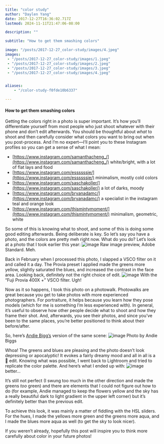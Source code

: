 ```yaml
---
title: "color study"
author: "Daylen Yang"
date: 2017-12-27T16:36:02.717Z
lastmod: 2024-11-11T21:47:06-08:00

description: ""

subtitle: "How to get them smashing colors"

image: "/posts/2017-12-27_color-study/images/4.jpeg" 
images:
 - "/posts/2017-12-27_color-study/images/1.jpeg"
 - "/posts/2017-12-27_color-study/images/2.jpeg"
 - "/posts/2017-12-27_color-study/images/3.jpeg"
 - "/posts/2017-12-27_color-study/images/4.jpeg"


aliases:
    - "/color-study-f0fde10b6337"

---
```


#### How to get them smashing colors

Getting the colors right in a photo is super important. It’s how you’ll differentiate yourself from most people who just shoot whatever with their phone and don’t edit afterwards. You should be thoughtful about _what_ to shoot and then carefully consider what colors you want to bring out when you post-process. And I’m no expert—I’ll point you to these Instagram profiles so you can get a sense of what I mean:

*   [https://www.instagram.com/samanthacheng_/](https://www.instagram.com/samanthacheng_/) white/bright, with a lot of flat lays and food
*   [https://www.instagram.com/essssssie/](https://www.instagram.com/essssssie/) minimalism, mostly cold colors
*   [https://www.instagram.com/saschakoller/](https://www.instagram.com/saschakoller/) a lot of darks, moody
*   [https://www.instagram.com/bryanadamc/](https://www.instagram.com/bryanadamc/) a specialist in the instagram teal and orange look
*   [https://www.instagram.com/thismintymoment/](https://www.instagram.com/thismintymoment/) minimalism, geometric, white

So some of this is knowing what to shoot, and some of this is doing some good editing afterwards. Being deliberate is key. So let’s say you have a photo, and the colors are pretty meh right now. What do you do? Let’s look at a photo that I took earlier this year:
![image](/posts/2017-12-27_color-study/images/1.jpeg#layoutTextWidth)
Raw image preview, Adobe Standard. Meh.

Back in February when I processed this photo, I slapped a VSCO filter on it and called it a day. The Provia preset I applied made the greens more yellow, slightly saturated the blues, and increased the contrast in the face area. Looking back, definitely not the right choice of edit.
![image](/posts/2017-12-27_color-study/images/2.jpeg#layoutTextWidth)
With the “Fuji Provia 400X +” VSCO filter. Ugh!

Now as it so happens, I took this photo on a photowalk. Photowalks are great because you get to take photos with more experienced photographers. For portraiture, it helps because you learn how they pose models (which for me is something I’m less experienced with). In general, it’s useful to observe how other people decide what to shoot and how they frame their shot. And, afterwards, you see their photos, and since you’ve been to the same places, you’re better positioned to think about their before/after.

So, here’s [Andie Bigg’s](http://www.andiebiggs.com) version of the same scene:
![image](/posts/2017-12-27_color-study/images/3.jpeg#layoutTextWidth)
Photo by Andie Biggs

Whoa! The greens and blues are pleasing and the photo doesn’t look depressing or apocalyptic! It evokes a fairly dreamy mood and all in all is a 💯 edit. Knowing what was possible, I went back to Lightroom and tried to replicate the color palette. And here’s what I ended up with:
![image](/posts/2017-12-27_color-study/images/4.jpeg#layoutTextWidth)
better…

It’s still not perfect (I swung too much in the other direction and made the greens _too_ green) and there are elements that I could not figure out how to do (for example, Andie managed to keep the flowers yellow and the sky has a really beautiful dark to light gradient in the upper left corner) but it’s definitely better than the previous edit.

To achieve this look, it was mainly a matter of fiddling with the HSL sliders. For the hues, I made the yellows more green and the greens more aqua, and I made the blues more aqua as well (to get the sky to look nicer).

If you weren’t already, hopefully this post will inspire you to think more carefully about color in your future photos!
